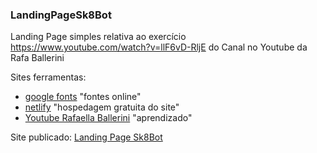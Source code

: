 ### LandingPageSk8Bot
Landing Page simples relativa ao exercício https://www.youtube.com/watch?v=llF6vD-RljE do Canal no Youtube da Rafa Ballerini

Sites ferramentas:
- [google fonts](fonts.google.com) "fontes online"
- [netlify](netlify.com) "hospedagem gratuita do site"
- [Youtube Rafaella Ballerini](https://www.youtube.com/watch?v=llF6vD-RljE]) "aprendizado"

Site publicado: [Landing Page Sk8Bot](https://landingpagesk8bot.netlify.app/)
